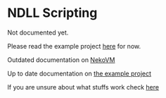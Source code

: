 # NDLL Scripting

Not documented yet.

Please read the example project [here](https://github.com/FNF-CNE-Devs/ndll-example) for now.

Outdated documentation on [NekoVM](https://nekovm.org/doc/ffi/)

Up to date documentation on [the example project](https://github.com/FNF-CNE-Devs/ndll-example/blob/master/project/common/ExternalInterface.cpp)

If you are unsure about what stuffs work check [here](https://github.com/HaxeFoundation/hxcpp/blob/master/src/hx/CFFI.cpp)